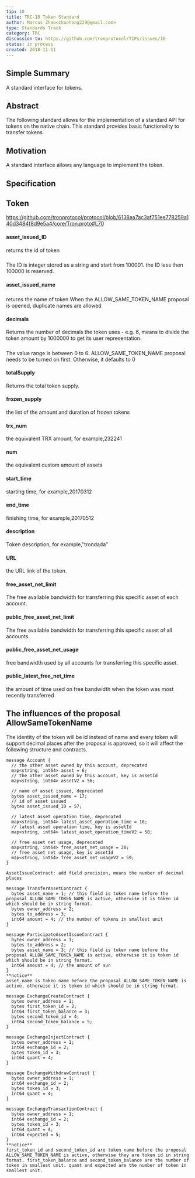 ```yaml
---
tip: 10
title: TRC-10 Token Standard
author: Marcus Zhao<zhaohong229@gmail.com>
type: Standards Track
category: TRC
discussion-to: https://github.com/tronprotocol/TIPs/issues/10
status: in process
created: 2018-11-11
---
```

## Simple Summary

A standard interface for tokens.


## Abstract

The following standard allows for the implementation of a standard API for tokens on the native chain. This standard provides basic functionality to transfer tokens.

## Motivation
A standard interface allows any language to implement the token.
## Specification

## Token
https://github.com/tronprotocol/protocol/blob/6138aa7ac3af751ee778259a140d3484f8d9e5a4/core/Tron.proto#L70
#### asset_issued_ID
returns the id of token
#####
The ID is integer stored as a string and start from 100001. 
the ID less then 100000 is reserved.
#### asset_issued_name
#####
returns the name of token
When the ALLOW_SAME_TOKEN_NAME proposal is opened, duplicate names are allowed

#### decimals
Returns the number of decimals the token uses - e.g. 6, means to divide the token amount by 1000000 to get its user representation.
#####
The value range is between 0 to 6.
ALLOW_SAME_TOKEN_NAME proposal needs to be turned on first. Otherwise, it defaults to 0

#### totalSupply
Returns the total token supply.

#### frozen_supply
the list of the amount and duration of frozen tokens 

#### trx_num
the equivalent TRX amount, for example,232241

#### num
the equivalent custom amount of assets

#### start_time
starting time, for example,20170312

#### end_time
finishing time, for example,20170512

#### description
Token description, for example,”trondada”

#### URL
the URL link of the token. 

#### free_asset_net_limit
The free available bandwidth for transferring this specific asset of each account. 

#### public_free_asset_net_limit
The free available bandwidth for transferring this specific asset of all accounts. 

#### public_free_asset_net_usage
free bandwidth used by all accounts for transferring this specific asset. 

#### public_latest_free_net_time
the amount of time used on free bandwidth when the token was most recently transferred

## The influences of the proposal AllowSameTokenName
The identity of the token will be id instead of name and every token will support decimal places after the proposal is approved, so it will affect the following structure and contracts.

```
message Account {
  // the other asset owned by this account, deprecated
  map<string, int64> asset = 6;
  // the other asset owned by this account, key is assetId
  map<string, int64> assetV2 = 56;

  // name of asset issued, deprecated
  bytes asset_issued_name = 17;
  // id of asset issued
  bytes asset_issued_ID = 57;

  // latest asset operation time, deprecated
  map<string, int64> latest_asset_operation_time = 18;
  // latest asset operation time, key is assetId
  map<string, int64> latest_asset_operation_timeV2 = 58;

  // free asset net usage, deprecated
  map<string, int64> free_asset_net_usage = 20;
  // free asset net usage, key is assetId
  map<string, int64> free_asset_net_usageV2 = 59;
}

AssetIssueContract: add field precision, means the number of decimal places

message TransferAssetContract {
  bytes asset_name = 1; // this field is token name before the proposal ALLOW_SAME_TOKEN_NAME is active, otherwise it is token id which should be in string format.
  bytes owner_address = 2;
  bytes to_address = 3;
  int64 amount = 4; // the number of tokens in smallest unit
}

message ParticipateAssetIssueContract {
  bytes owner_address = 1;
  bytes to_address = 2;
  bytes asset_name = 3; // this field is token name before the proposal ALLOW_SAME_TOKEN_NAME is active, otherwise it is token id which should be in string format.
  int64 amount = 4; // the amount of sun
}
**notice**
asset_name is token name before the proposal ALLOW_SAME_TOKEN_NAME is active, otherwise it is token id which should be in string format.

message ExchangeCreateContract {
  bytes owner_address = 1;
  bytes first_token_id = 2;
  int64 first_token_balance = 3;
  bytes second_token_id = 4;
  int64 second_token_balance = 5;
}

message ExchangeInjectContract {
  bytes owner_address = 1;
  int64 exchange_id = 2;
  bytes token_id = 3;
  int64 quant = 4;
}

message ExchangeWithdrawContract {
  bytes owner_address = 1;
  int64 exchange_id = 2;
  bytes token_id = 3;
  int64 quant = 4;
}

message ExchangeTransactionContract {
  bytes owner_address = 1;
  int64 exchange_id = 2;
  bytes token_id = 3;
  int64 quant = 4;
  int64 expected = 5;
}
**notice**
first_token_id and second_token_id are token name before the proposal ALLOW_SAME_TOKEN_NAME is active, otherwise they are token id in string format. first_token_balance and second_token_balance are the number of token in smallest unit. quant and expected are the number of token in smallest unit.
``` 

